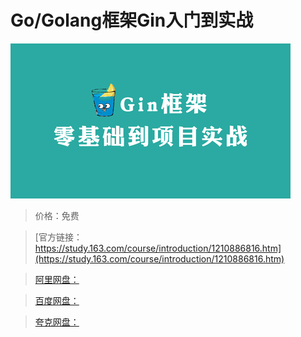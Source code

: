 # Go/Golang框架Gin入门到实战

![img](../../../assets/study163/free/05c745374b2c4d4394a58b302b910c65.png)

> 价格：免费

> [官方链接：https://study.163.com/course/introduction/1210886816.htm](https://study.163.com/course/introduction/1210886816.htm)

> [阿里网盘：]()

> [百度网盘：]()

> [夸克网盘：]()
